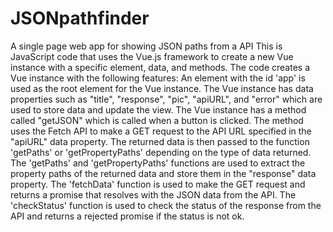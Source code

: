 # JSONpathfinder
A single page web app for showing JSON paths from a API
This is JavaScript code that uses the Vue.js framework to create a new Vue instance with a specific element, data, and methods. The code creates a Vue instance with the following features:
An element with the id 'app' is used as the root element for the Vue instance.
The Vue instance has data properties such as "title", "response", "pic", "apiURL", and "error" which are used to store data and update the view.
The Vue instance has a method called "getJSON" which is called when a button is clicked. The method uses the Fetch API to make a GET request to the API URL specified in the "apiURL" data property. The returned data is then passed to the function 'getPaths' or 'getPropertyPaths' depending on the type of data returned.
The 'getPaths' and 'getPropertyPaths' functions are used to extract the property paths of the returned data and store them in the "response" data property.
The 'fetchData' function is used to make the GET request and returns a promise that resolves with the JSON data from the API.
The 'checkStatus' function is used to check the status of the response from the API and returns a rejected promise if the status is not ok.
